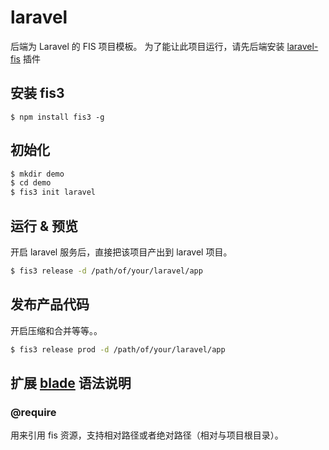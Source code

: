 # laravel
后端为 Laravel 的 FIS 项目模板。 为了能让此项目运行，请先后端安装 [laravel-fis](https://github.com/fex-team/laravel-fis) 插件


## 安装 fis3

```
$ npm install fis3 -g
```

## 初始化

```bash
$ mkdir demo
$ cd demo
$ fis3 init laravel
```

## 运行 & 预览

开启 laravel 服务后，直接把该项目产出到 laravel 项目。

```bash
$ fis3 release -d /path/of/your/laravel/app
```

## 发布产品代码

开启压缩和合并等等。。

```bash
$ fis3 release prod -d /path/of/your/laravel/app
```

## 扩展 [blade](http://laravel.com/docs/5.0/templates) 语法说明


### @require

用来引用 fis 资源，支持相对路径或者绝对路径（相对与项目根目录）。

